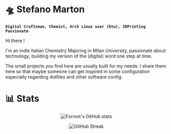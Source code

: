 # 🛸 Stefano Marton

**`Digital Craftsman, Chemist, Arch Linux user (btw), 3DPrinting Passionate `**


Hi there !

I'm an indie Italian Chemistry Majoring in Milan University, passionate about technology, building my version of the (digital) word one step at time.

The small projects you find here are usually built for my needs: I share them here so that maybe someone can get inspired in some configuration especially regarding dotfiles and other software config.

# 📊 Stats
<div align=center>

![Forrest's GitHub stats](https://github-readme-stats.vercel.app/api?username=stefanomarton&show_icons=true&theme=dracula)

![GitHub Streak](https://streak-stats.demolab.com?user=ForrestKnight&theme=dracula&border_radius=4.5)

</div>
